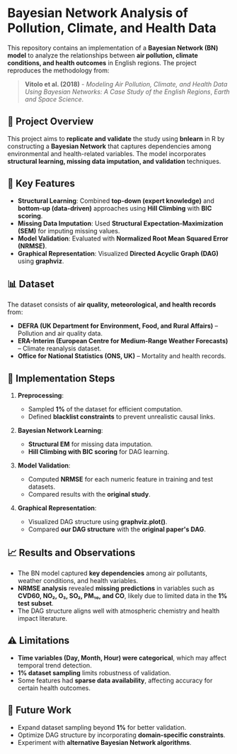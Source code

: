 # Bayesian Network Analysis of Pollution, Climate, and Health Data

This repository contains an implementation of a **Bayesian Network (BN) model** to analyze the relationships between **air pollution, climate conditions, and health outcomes** in English regions. The project reproduces the methodology from:

> **Vitolo et al. (2018)** - *Modeling Air Pollution, Climate, and Health Data Using Bayesian Networks: A Case Study of the English Regions*, *Earth and Space Science*.

## 📌 Project Overview
This project aims to **replicate and validate** the study using **bnlearn** in R by constructing a **Bayesian Network** that captures dependencies among environmental and health-related variables. The model incorporates **structural learning, missing data imputation, and validation** techniques.

## 🚀 Key Features
- **Structural Learning**: Combined **top-down (expert knowledge)** and **bottom-up (data-driven)** approaches using **Hill Climbing** with **BIC scoring**.
- **Missing Data Imputation**: Used **Structural Expectation-Maximization (SEM)** for imputing missing values.
- **Model Validation**: Evaluated with **Normalized Root Mean Squared Error (NRMSE)**.
- **Graphical Representation**: Visualized **Directed Acyclic Graph (DAG)** using **graphviz**.

## 📊 Dataset
The dataset consists of **air quality, meteorological, and health records** from:
- **DEFRA (UK Department for Environment, Food, and Rural Affairs)** – Pollution and air quality data.
- **ERA-Interim (European Centre for Medium-Range Weather Forecasts)** – Climate reanalysis dataset.
- **Office for National Statistics (ONS, UK)** – Mortality and health records.

## 🔧 Implementation Steps
1. **Preprocessing**:
   - Sampled **1%** of the dataset for efficient computation.
   - Defined **blacklist constraints** to prevent unrealistic causal links.

2. **Bayesian Network Learning**:
   - **Structural EM** for missing data imputation.
   - **Hill Climbing with BIC scoring** for DAG learning.

3. **Model Validation**:
   - Computed **NRMSE** for each numeric feature in training and test datasets.
   - Compared results with the **original study**.

4. **Graphical Representation**:
   - Visualized DAG structure using **graphviz.plot()**.
   - Compared **our DAG structure** with the **original paper's DAG**.

## 📈 Results and Observations
- The BN model captured **key dependencies** among air pollutants, weather conditions, and health variables.
- **NRMSE analysis** revealed **missing predictions** in variables such as **CVD60, NO₂, O₃, SO₂, PM₁₀, and CO**, likely due to limited data in the **1% test subset**.
- The DAG structure aligns well with atmospheric chemistry and health impact literature.

## ⚠️ Limitations
- **Time variables (Day, Month, Hour) were categorical**, which may affect temporal trend detection.
- **1% dataset sampling** limits robustness of validation.
- Some features had **sparse data availability**, affecting accuracy for certain health outcomes.

## 🔮 Future Work
- Expand dataset sampling beyond **1%** for better validation.
- Optimize DAG structure by incorporating **domain-specific constraints**.
- Experiment with **alternative Bayesian Network algorithms**.



